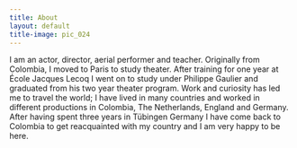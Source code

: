 ```yaml
---
title: About
layout: default
title-image: pic_024
---
```


<div>
  <p>
    I am an actor, director, aerial performer and teacher. Originally from
    Colombia, I moved to Paris to study theater. After training for one year at
    École Jacques Lecoq I went on to study under Philippe Gaulier and graduated
    from his two year theater program. Work and curiosity has led me to travel the
    world; I have lived in many countries and worked in different productions in
    Colombia, The Netherlands, England and Germany. After having spent three years
    in Tübingen Germany I have come back to Colombia to get reacquainted with my
    country and I am very happy to be here.
  </p>
</div>
